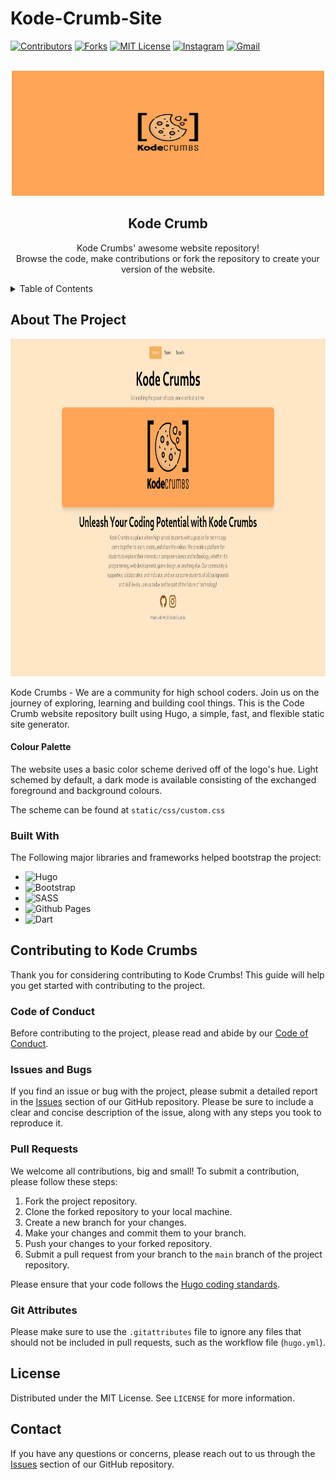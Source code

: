 # Kode-Crumb-Site

<!-- Shields -->
[![Contributors][contributors-shield]][contributors-url]
[![Forks][forks-shield]][forks-url]
[![MIT License][license-shield]][license-url]
[![Instagram](https://img.shields.io/badge/Instagram-%23E4405F.svg?style=for-the-badge&logo=Instagram&logoColor=white)][insta-url]
[![Gmail](https://img.shields.io/badge/Gmail-D14836?style=for-the-badge&logo=gmail&logoColor=white)][gmail-url]

<!-- Logo & Heading  -->

<br />
<div align="center">
  <a href="https://github.com/KodeCrumbs/kodecrumbs.github.io">
    <img src="static/KodeCrumbs- Lab-Orange.svg" alt="Logo" width="500" height="200">
  </a>

  <h2 align="center">Kode Crumb</h3>

  <p align="center">
    Kode Crumbs' awesome website repository! 
    <br>Browse the code, make contributions or fork the repository to create your version of the website.
</p>
</div>

<!-- Contents -->
<details>
  <summary>Table of Contents</summary>
  <ol>
    <li>
      <a href="#about-the-project">About The Project</a>
      <ul>
        <li><a href="#built-with">Built With</a></li>
      </ul>
    </li>
    <li>
      <a href="#contri-guide">Contributing Guide</a>
      <ul>
        <li><a href="#forking">Forking The Repo</a></li>
        <li><a href="#pr">Pull Requests</a></li>
      </ul>
    </li>
  </ol>
</details>

<!-- About -->
## About The Project
<img src="demo.png" alt="Homepage Screenshot" width="960" height="540"> 

Kode Crumbs - We are a community for high school coders. Join us on the journey of exploring, learning and building cool things. This is the Code Crumb website repository built using Hugo, a simple, fast, and flexible static site generator.

#### Colour Palette
The website uses a basic color scheme derived off of the logo's hue. Light schemed by default, a dark mode is available consisting of the exchanged foreground and background colours. 

The scheme can be found at `static/css/custom.css`

<!-- Acknowledges libraries/frameworks used in development -->
### Built With
The Following major libraries and frameworks helped bootstrap the project:

* ![Hugo](https://img.shields.io/badge/Hugo-black.svg?style=for-the-badge&logo=Hugo)
* ![Bootstrap](https://img.shields.io/badge/bootstrap-%23563D7C.svg?style=for-the-badge&logo=bootstrap&logoColor=white)
* ![SASS](https://img.shields.io/badge/SASS-hotpink.svg?style=for-the-badge&logo=SASS&logoColor=white)
* ![Github Pages](https://img.shields.io/badge/github%20pages-121013?style=for-the-badge&logo=github&logoColor=white)
* ![Dart](https://img.shields.io/badge/dart-%230175C2.svg?style=for-the-badge&logo=dart&logoColor=white)

<!-- Guide to contribute to the project -->
## Contributing to Kode Crumbs

Thank you for considering contributing to Kode Crumbs! This guide will help you get started with contributing to the project.

### Code of Conduct

Before contributing to the project, please read and abide by our [Code of Conduct](CODE_OF_CONDUCT).

### Issues and Bugs

If you find an issue or bug with the project, please submit a detailed report in the [Issues](https://github.com/KodeCrumbs/kodecrumbs.github.io/issues) section of our GitHub repository. Please be sure to include a clear and concise description of the issue, along with any steps you took to reproduce it.

### Pull Requests

We welcome all contributions, big and small! To submit a contribution, please follow these steps:

1. Fork the project repository.
2. Clone the forked repository to your local machine.
3. Create a new branch for your changes.
4. Make your changes and commit them to your branch.
5. Push your changes to your forked repository.
6. Submit a pull request from your branch to the `main` branch of the project repository.

Please ensure that your code follows the [Hugo coding standards](https://gohugo.io/categories/getting-started/).

### Git Attributes

Please make sure to use the `.gitattributes` file to ignore any files that should not be included in pull requests, such as the workflow file (`hugo.yml`).

<!-- LICENSE -->
## License

Distributed under the MIT License. See `LICENSE` for more information.

## Contact

If you have any questions or concerns, please reach out to us through the [Issues](https://github.com/KodeCrumbs/kodecrumbs.github.io/issues) section of our GitHub repository.



<!-- Markdown Links -->
[license-shield]:https://img.shields.io/static/v1?label=LICENSE&message=MIT&color=blueviolet&style=for-the-badge
[license-url]: [https://github.com/KodeCrumbs/kode-crumbs-hs.github.io/LICENSE](https://github.com/Code-Crumbs-HS/code-crumb-site/blob/main/LICENSE)
[forks-shield]: https://img.shields.io/github/forks/KodeCrumbs/kode-crumbs-hs.github.io?style=for-the-badge
[forks-url]: https://github.com/KodeCrumbs/kode-crumbs-hs.github.io/forks
[contributors-shield]: https://img.shields.io/github/contributors-anon/KodeCrumbs/kode-crumbs-hs.github.io?logoColor=important&style=for-the-badge
[contributors-url]: https://github.com/KodeCrumbs/kode-crumbs-hs.github.io/graphs/contributors
[insta-url]: https://www.instagram.com/kode.crumbs/
[gmail-url]: mailto:codecrumbshs@gmail.com
